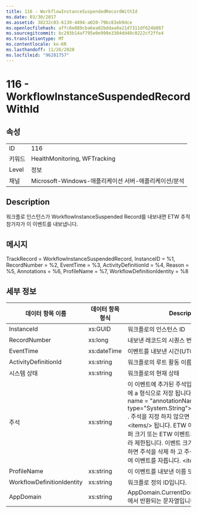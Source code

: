 ```yaml
---
title: 116 - WorkflowInstanceSuspendedRecordWithId
ms.date: 03/30/2017
ms.assetid: 38232c03-6139-4494-a020-79bc83eb9dce
ms.openlocfilehash: affc8e889cba6ea02bddaa0a21d7311df624b087
ms.sourcegitcommit: bc293b14af795e0e999e3304dd40c0222cf2ffe4
ms.translationtype: MT
ms.contentlocale: ko-KR
ms.lasthandoff: 11/26/2020
ms.locfileid: "96281757"
---
```

# <a name="116---workflowinstancesuspendedrecordwithid"></a>116 - WorkflowInstanceSuspendedRecordWithId

## <a name="properties"></a>속성  
  
|||  
|-|-|  
|ID|116|  
|키워드|HealthMonitoring, WFTracking|  
|Level|정보|  
|채널|Microsoft-Windows-애플리케이션 서버-애플리케이션/분석|  
  
## <a name="description"></a>Description  

 워크플로 인스턴스가 WorkflowInstanceSuspended Record를 내보내면 ETW 추적 참가자가 이 이벤트를 내보냅니다.  
  
## <a name="message"></a>메시지  

 TrackRecord = WorkflowInstanceSuspendedRecord, InstanceID = %1, RecordNumber = %2, EventTime = %3, ActivityDefinitionId = %4, Reason = %5, Annotations = %6, ProfileName = %7, WorkflowDefinitionIdentity = %8  
  
## <a name="details"></a>세부 정보  
  
|데이터 항목 이름|데이터 항목 형식|Description|  
|--------------------|--------------------|-----------------|  
|InstanceId|xs:GUID|워크플로의 인스턴스 ID|  
|RecordNumber|xs:long|내보낸 레코드의 시퀀스 번호|  
|EventTime|xs:dateTime|이벤트를 내보낸 시간(UTC)|  
|ActivityDefinitionId|xs:string|워크플로의 루트 활동 이름|  
|시스템 상태|xs:string|워크플로의 현재 상태|  
|주석|xs:string|이 이벤트에 추가된 주석입니다. 값은 xml 요소에 a 형식으로 저장 됩니다 \<items> \< item name = "annotationName" type="System.String"> \</item> \</items> . 주석을 지정 하지 않으면 문자열에가 포함 \<items/> 됩니다. ETW 이벤트 크기는 ETW 버퍼 크기 또는 ETW 이벤트의 최대 페이로드에 따라 제한됩니다. 이벤트 크기가 ETW 제한을 초과 하면 주석을 삭제 하 고 주석 값을 ...로 대체 하 여 이벤트를 자릅니다. \<items> \</items>|  
|ProfileName|xs:string|이 이벤트를 내보낸 이름 또는 추적 프로필|  
|WorkflowDefinitionIdentity|xs:string|워크플로 정의 ID입니다.|  
|AppDomain|xs:string|AppDomain.CurrentDomain.FriendlyName에서 반환되는 문자열입니다.|
